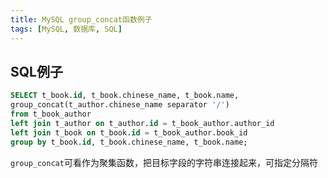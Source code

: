 ```yaml
---
title: MySQL group_concat函数例子
tags: [MySQL, 数据库, SQL]
---
```


## SQL例子

```sql
SELECT t_book.id, t_book.chinese_name, t_book.name,
group_concat(t_author.chinese_name separator '/')
from t_book_author
left join t_author on t_author.id = t_book_author.author_id
left join t_book on t_book.id = t_book_author.book_id
group by t_book.id, t_book.chinese_name, t_book.name;
```

`group_concat`可看作为聚集函数，把目标字段的字符串连接起来，可指定分隔符